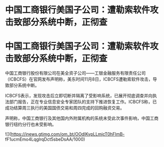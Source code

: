 # 中国工商银行美国子公司：遭勒索软件攻击致部分系统中断，正彻查

# 中国工商银行美国子公司：遭勒索软件攻击致部分系统中断，正彻查

中国工商银行股份有限公司在美全资子公司——工银金融服务有限责任公司（ICBCFS）在官网发布声明称，美东时间11月8日，ICBCFS遭勒索软件攻击，导致部分系统中断。

ICBCFS表示，发现攻击后立即切断并隔离了受影响系统，已展开彻底调查并向执法部门报告，正在专业信息安全专家团队的支持下推进恢复工作。ICBCFS称，已成功结算周三执行的美国国债交易和周四完成的回购融资交易。

声明称，中国工商银行及其他国内外附属机构的系统未受此次事件影响，中国工商银行纽约分行也未受影响。

![](https://inews.gtimg.com/om_bt/OOdIKvpLLmjcT0hFlmB-
fF1ucmEmo4LqglrqDct5sbeDsAA/1000)

